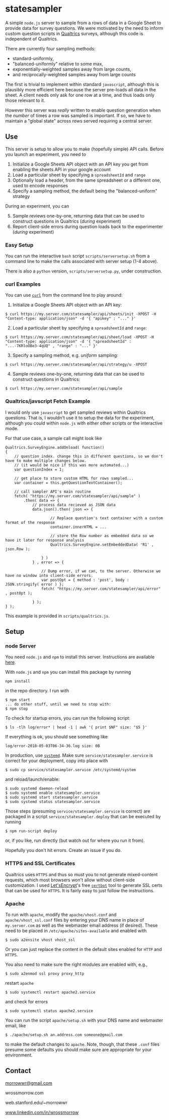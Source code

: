 # statesampler

A simple `node.js` server to sample from a rows of data in a Google Sheet to provide data for survey questions. We were motivated by the need to inform custom question scripts in [Qualtrics](https://www.qualtrics.com/) surveys, although this code is independent of Qualtrics. 

There are currently four sampling methods: 

* standard-uniformly, 
* "balanced-uniformly" relative to some max,
* exponentially-weighted samples away from large counts, 
* and reciprocally-weighted samples away from large counts

The first is trivial to implement within standard `javascript`, although this is plausibly more efficient here because the server pre-loads all data in the sheet. A client needs only ask for one row at a time, and thus loads only those relevant to it. 

However this server was _really_ written to enable question generation when the _number_ of times a row was sampled is important. If so, we have to maintain a "global state" across rows served requiring a central server. 

## Use

This server is setup to allow you to make (hopefully simple) API calls. Before you launch an experiment, you need to

1. Initialize a Google Sheets API object with an API key you get from enabling the sheets API in your google account
2. Load a particular sheet by specifying a `spreadsheetId` and `range` 
3. Optionally load a header, from the same spreadsheet or a different one, used to encode responses
4. Specify a sampling method, the default being the "balanced-uniform" strategy

During an experiment, you can

5. Sample reviews one-by-one, returning data that can be used to construct questions in Qualtrics (_during_ experiment)
6. Report client-side errors during question loads back to the experimenter (_during_ experiment)

### Easy Setup

You can run the interactive `bash` script `scripts/serversetup.sh` from a command line to make the calls associated with server setup (1-4 above). 

There is also a `python` version, `scripts/serversetup.py`, under construction. 

### curl Examples

You can use [`curl`](https://curl.haxx.se/) from the command line to play around: 

1. Initialize a Google Sheets API object with an API key: 

```
$ curl https://my.server.com/statesampler/api/sheets/init -XPOST -H "Content-type: application/json" -d '{ "apikey" : "..." }'
```

2. Load a particular sheet by specifying a `spreadsheetId` and `range`: 

```
$ curl https://my.server.com/statesampler/api/sheet/load -XPOST -H "Content-type: application/json" -d '{ "spreadsheetId" : "...-7KRloOBe3-4qUQ" , "range" : "..." }'
```

3. Specify a sampling method, e.g. _uniform_ sampling: 

```
$ curl https://my.server.com/statesampler/api/strategy/u -XPOST
```

4. Sample reviews one-by-one, returning data that can be used to construct questions in Qualtrics: 

```
$ curl https://my.server.com/statesampler/api/sample
```

### Qualtrics/javscript Fetch Example

I would only use `javascript` to get sampled reviews within Qualtrics questions. That is, I wouldn't use it to setup the data for the experiment, although you could within `node.js` with either other scripts or the interactive mode. 

For that use case, a sample call might look like 

```
Qualtrics.SurveyEngine.addOnload( function()
{
	// question index. change this in different questions, so we don't have to make multiple changes below. 
	// (it would be nice if this was more automated...)
	var questionIndex = 1;

	// get place to store custom HTML for rows sampled...
	var container = this.getQuestionTextContainer();

	// call sampler API's main routine
	fetch( "https://my.server.com/statesampler/api/sample" )
		.then( data => {
			// process data recieved as JSON data
			data.json().then( json => {

					// Replace question's text container with a custom format of the response 
					container.innerHTML = ...

					// store the Row number as embedded data so we have it later for response analysis
					Qualtrics.SurveyEngine.setEmbeddedData( 'R1' , json.Row );

				} )
			} , error => {

				// Dump error, if we can, to the server. Otherwise we have no window into client-side errors. 
				var postOpt = { method : 'post', body : JSON.stringify( error ) };
				fetch( "https://my.server.com/statesampler/api/error" , postOpt );

			} );
} );
```
This example is provided in `scripts/qualtrics.js`. 

## Setup

### node Server

You need `node.js` and `npm` to install this server. Instructions are available [here](https://www.npmjs.com/get-npm). 

With `node.js` and `npm` you can install this package by running
```
npm install
```
in the repo directory. I run with
```
$ npm start
... do other stuff, until we need to stop with:
$ npm stop
```
To check for startup errors, you can run the following script: 
```
$ ls -tlh log/error* | head -1 | awk '{ print $NF" size: "$5 }'
```
If everything is ok, you should see something like
```
log/error-2018-05-03T06-34-36.log size: 0B
```

In production, use [`systemd`](https://www.freedesktop.org/wiki/Software/systemd/). Make sure `service/statesampler.service` is correct for your deployment, copy into place with
```
$ sudo cp service/statesampler.service /etc/systemd/system
```
and reload/launch/enable: 
```
$ sudo systemd daemon-reload
$ sudo systemd enable statesampler.service
$ sudo systemd start statesampler.service
$ sudo systemd status statesampler.service
```
Those steps (presuming `service/statesampler.service` is correct) are packaged in a script `service/statesampler.deploy` that can be executed by running
```
$ npm run-script deploy
```
or, if you like, run directly (but watch out for where you run it from). 

Hopefully you don't hit errors. Create an issue if you do. 

### HTTPS and SSL Certificates

Qualtrics uses `HTTPS` and thus so must you to not generate mixed-content requests, which most browsers won't allow without client-side customization. I used [Let'sEncrypt](https://letsencrypt.org/)'s free [`certbot`](https://certbot.eff.org/) tool to generate SSL certs that can be used for `HTTPS`. It is fairly easy to just follow the instructions. 

### Apache

To run with `apache`, modify the `apache/vhost.conf` and `apache/vhost_ssl.conf` files by entering your DNS name in place of `my.server.com` as well as the webmaster email address (if desired). These need to be placed in `/etc/apache/sites-available` and enabled with 

```
$ sudo a2ensite vhost vhost_ssl
```
Or you can just replace the content in the default sites enabled for `HTTP` and `HTTPS`. 

You also need to make sure the right modules are enabled with, e.g., 
```
$ sudo a2enmod ssl proxy proxy_http
```
restart `apache`
```
$ sudo systemctl restart apache2.service
```
and check for errors
```
$ sudo systemctl status apache2.service
```
You can run the script `apache/setup.sh` with your DNS name and webmaster email, like 
```
$ ./apache/setup.sh an.address.com someone@gmail.com
``` 
to make the default changes to `apache`. Note, though, that these `.conf` files presume some defaults you should make sure are appropriate for your environment. 

## Contact

morrowwr@gmail.com

wrossmorrow.com

web.stanford.edu/~morrowwr

www.linkedin.com/in/wrossmorrow
